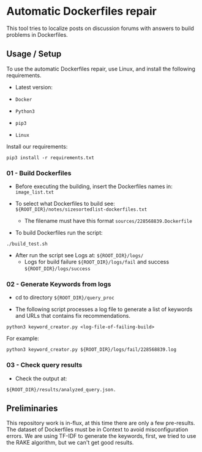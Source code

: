 # Automatic Dockerfiles repair
 This tool tries to localize posts on discussion forums
with answers to build problems in Dockerfiles.

 ## Usage / Setup
To use the automatic Dockerfiles repair, use Linux, and install the following requirements.

- Latest version: 

- `Docker`
- `Python3`
- `pip3`
- `Linux`

Install our requirements:

```
pip3 install -r requirements.txt
```

### 01 - Build Dockerfiles

- Before executing the building, insert the Dockerfiles names in: `image_list.txt`

- To select what Dockerfiles to build see: `${ROOT_DIR}/notes/sizesortedlist-dockerfiles.txt`
    - The filename must have this format `sources/228568839.Dockerfile`

- To build Dockerfiles run the script:

```
./build_test.sh
```

- After run the script see Logs at: `${ROOT_DIR}/logs/`
    - Logs for build failure `${ROOT_DIR}/logs/fail` and success `${ROOT_DIR}/logs/success`

### 02 - Generate Keywords from logs

- cd to directory `${ROOT_DIR}/query_proc`

- The following script processes a log file to generate a list of keywords and URLs 
that contains fix recommendations.

```
python3 keyword_creator.py <log-file-of-failing-build>
```

For example:

```
python3 keyword_creator.py ${ROOT_DIR}/logs/fail/228568839.log
```

### 03 - Check query results

- Check the output at: 

```
${ROOT_DIR}/results/analyzed_query.json.
```

 ## Preliminaries

This repository work is in-flux, at this time there are only a few pre-results. The dataset of Dockerfiles must be in Context to avoid misconfiguration errors. We are using TF-IDF to generate the keywords, first, we tried to use the RAKE algorithm, but we can't get good results.